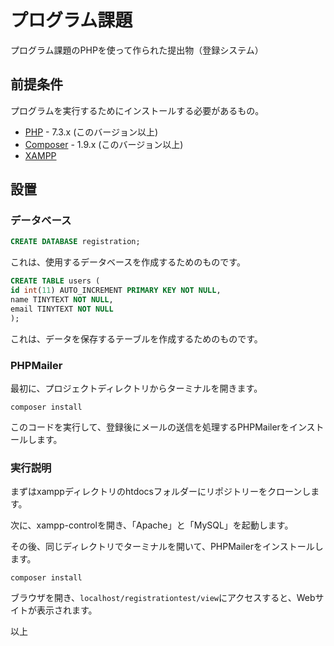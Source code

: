# プログラム課題

プログラム課題のPHPを使って作られた提出物（登録システム）

## 前提条件

プログラムを実行するためにインストールする必要があるもの。

- [PHP](https://www.php.net/downloads.php) - 7.3.x (このバージョン以上) 
- [Composer](https://getcomposer.org/download/) - 1.9.x (このバージョン以上)
- [XAMPP](https://www.apachefriends.org/index.html)

## 設置

### データベース

```sql
CREATE DATABASE registration;
```

これは、使用するデータベースを作成するためのものです。

```sql
CREATE TABLE users (
id int(11) AUTO_INCREMENT PRIMARY KEY NOT NULL,
name TINYTEXT NOT NULL,
email TINYTEXT NOT NULL
);
```

これは、データを保存するテーブルを作成するためのものです。

### PHPMailer

最初に、プロジェクトディレクトリからターミナルを開きます。

```composer
composer install
```

このコードを実行して、登録後にメールの送信を処理するPHPMailerをインストールします。

### 実行説明

まずはxamppディレクトリのhtdocsフォルダーにリポジトリーをクローンします。

次に、xampp-controlを開き、「Apache」と「MySQL」を起動します。

その後、同じディレクトリでターミナルを開いて、PHPMailerをインストールします。
```composer
composer install
```
ブラウザを開き、`localhost/registrationtest/view`にアクセスすると、Webサイトが表示されます。

以上